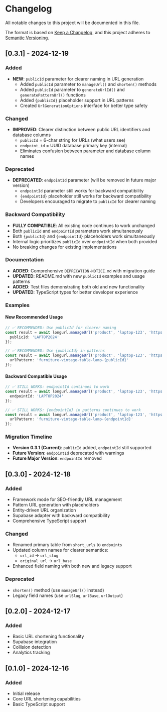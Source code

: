 # Changelog

All notable changes to this project will be documented in this file.

The format is based on [Keep a Changelog](https://keepachangelog.com/en/1.0.0/),
and this project adheres to [Semantic Versioning](https://semver.org/spec/v2.0.0.html).

## [0.3.1] - 2024-12-19

### Added
- **NEW**: `publicId` parameter for clearer naming in URL generation
  - Added `publicId` parameter to `manageUrl()` and `shorten()` methods
  - Added `publicId` parameter to `generateUrlId()` and `generatePatternUrl()` functions
  - Added `{publicId}` placeholder support in URL patterns
  - Created `UrlGenerationOptions` interface for better type safety

### Changed
- **IMPROVED**: Clearer distinction between public URL identifiers and database columns
  - `publicId` = 6-char string for URLs (what users see)
  - `endpoint_id` = UUID database primary key (internal)
  - Eliminates confusion between parameter and database column names

### Deprecated
- **DEPRECATED**: `endpointId` parameter (will be removed in future major version)
  - `endpointId` parameter still works for backward compatibility
  - `{endpointId}` placeholder still works for backward compatibility
  - Developers encouraged to migrate to `publicId` for clearer naming

### Backward Compatibility
- **FULLY COMPATIBLE**: All existing code continues to work unchanged
- Both `publicId` and `endpointId` parameters work simultaneously
- Both `{publicId}` and `{endpointId}` placeholders work simultaneously
- Internal logic prioritizes `publicId` over `endpointId` when both provided
- No breaking changes for existing implementations

### Documentation
- **ADDED**: Comprehensive `DEPRECATION-NOTICE.md` with migration guide
- **UPDATED**: README.md with new `publicId` examples and usage patterns
- **ADDED**: Test files demonstrating both old and new functionality
- **UPDATED**: TypeScript types for better developer experience

### Examples

#### New Recommended Usage
```typescript
// ✅ RECOMMENDED: Use publicId for clearer naming
const result = await longurl.manageUrl('product', 'laptop-123', 'https://...', {}, {
  publicId: 'LAPTOP2024'
});

// ✅ RECOMMENDED: Use {publicId} in patterns
const result = await longurl.manageUrl('product', 'laptop-123', 'https://...', {}, {
  urlPattern: 'furniture-vintage-table-lamp-{publicId}'
});
```

#### Backward Compatible Usage
```typescript
// ✅ STILL WORKS: endpointId continues to work
const result = await longurl.manageUrl('product', 'laptop-123', 'https://...', {}, {
  endpointId: 'LAPTOP2024'
});

// ✅ STILL WORKS: {endpointId} in patterns continues to work
const result = await longurl.manageUrl('product', 'laptop-123', 'https://...', {}, {
  urlPattern: 'furniture-vintage-table-lamp-{endpointId}'
});
```

### Migration Timeline
- **Version 0.3.1 (Current)**: `publicId` added, `endpointId` still supported
- **Future Version**: `endpointId` deprecated with warnings
- **Future Major Version**: `endpointId` removed

## [0.3.0] - 2024-12-18

### Added
- Framework mode for SEO-friendly URL management
- Pattern URL generation with placeholders
- Entity-driven URL organization
- Supabase adapter with backward compatibility
- Comprehensive TypeScript support

### Changed
- Renamed primary table from `short_urls` to `endpoints`
- Updated column names for clearer semantics:
  - `url_id` → `url_slug`
  - `original_url` → `url_base`
- Enhanced field naming with both new and legacy support

### Deprecated
- `shorten()` method (use `manageUrl()` instead)
- Legacy field names (use `urlSlug`, `urlBase`, `urlOutput`)

## [0.2.0] - 2024-12-17

### Added
- Basic URL shortening functionality
- Supabase integration
- Collision detection
- Analytics tracking

## [0.1.0] - 2024-12-16

### Added
- Initial release
- Core URL shortening capabilities
- Basic TypeScript support 
